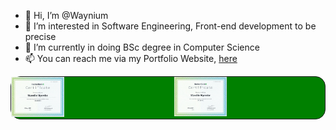 - 👋 Hi, I’m @Waynium
- 👀 I’m interested in Software Engineering, Front-end development to be precise
- 🌱 I’m currently in doing BSc degree in Computer Science 
- 📫 You can reach me via my Portfolio Website, <a href="https://wandilenyembe.netlify.app/">here</a>

<div style="display:flex; flex-direction:row; gap:1.12rem; background:green; border:1px solid; border-radius: 1rem;" className="acheivements">
  <a href="https://www.hackerrank.com/certificates/111852cebf7a"><img width="35%" src="BasicJava.JPG" /></a>
  <a href="https://www.hackerrank.com/certificates/b8d9d237c58b"><img width="35%" src="BasicCSharp.JPG" /></a>
</div>


                                                            

<!---
Waynium/Waynium is a ✨ special ✨ repository because its `README.md` (this file) appears on your GitHub profile.
You can click the Preview link to take a look at your changes.
--->

